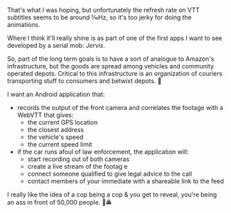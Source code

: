 That's what I was hoping, but unfortunately the refresh rate on VTT subtitles seems to be around ⅒Hz, so it's too jerky for doing the animations.

Where I think it'll really shine is as part of one of the first apps I want to see developed by a serial mob: *Jervis*.

So, part of the long term goals is to have a sort of analogue to Amazon's infrastructure, but the goods are spread among vehicles and community operated depots. Critical to this infrastructure is an organization of couriers transporting stuff to consumers and betwixt depots. :red_car:

I want an Android application that:
* records the output of the front camera and correlates the footage with a WebVTT that gives:
  * the current GPS location
  * the closest address
  * the vehicle's speed
  * the current speed limit
* if the car runs afoul of law enforcement, the application will:
  * start recording out of both cameras
  * create a live stream of the footag                      e
  * connect someone qualified to give legal advice to the call
  * contact members of your immediate with a shareable link to the feed

I really like the idea of a cop being a cop & you get to reveal, you're being an ass in front of 50,000 people. :movie_camera::oncoming_police_car: